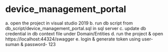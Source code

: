 # device_management_portal
a. open the project in visual studio 2019
b. run db script from db_script/device_management_portal.sql in sql server
c. update db credential in db context file under Domain/Entities 
d. run the project & open https://localhost:44324/swagger 
e. login & generate token using user-suman & password- 123
